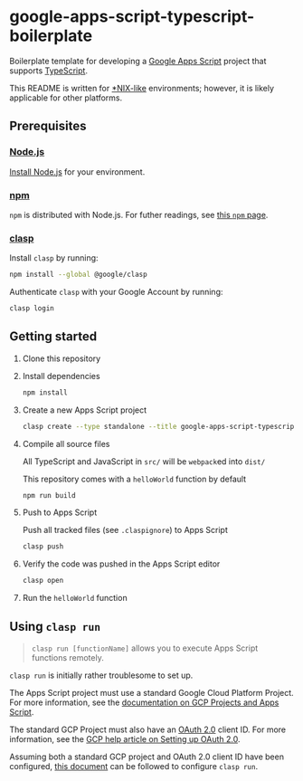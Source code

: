 # google-apps-script-typescript-boilerplate

Boilerplate template for developing a [Google Apps Script](https://script.google.com/) project that supports [TypeScript](https://www.typescriptlang.org/).

This README is written for [*NIX-like](https://en.wikipedia.org/wiki/Unix) environments; however, it is likely applicable for other platforms.

## Prerequisites

### [Node.js](https://nodejs.org/)

[Install Node.js](https://nodejs.org/en/download/) for your environment.

### [npm](https://www.npmjs.com/)

`npm` is distributed with Node.js. For futher readings, see [this `npm` page](https://www.npmjs.com/get-npm).

### [clasp](https://github.com/google/clasp)

Install `clasp` by running:

``` sh
npm install --global @google/clasp
```

Authenticate `clasp` with your Google Account by running:

``` sh
clasp login
```

## Getting started

1. Clone this repository
2. Install dependencies

    ``` sh
    npm install
    ```

3. Create a new Apps Script project

    ``` sh
    clasp create --type standalone --title google-apps-script-typescript-boilerplate
    ```

4. Compile all source files

    All TypeScript and JavaScript in `src/` will be `webpack`ed into `dist/`

    This repository comes with a `helloWorld` function by default

    ``` sh
    npm run build
    ```

5. Push to Apps Script

    Push all tracked files (see `.claspignore`) to Apps Script

    ``` sh
    clasp push
    ```

6. Verify the code was pushed in the Apps Script editor

    ``` sh
    clasp open
    ```

7. Run the `helloWorld` function

## Using `clasp run`

> `clasp run [functionName]` allows you to execute Apps Script functions remotely.

`clasp run` is initially rather troublesome to set up.

The Apps Script project must use a standard Google Cloud Platform Project. For more information, see the [documentation on GCP Projects and Apps Script](https://developers.google.com/apps-script/guides/cloud-platform-projects).

The standard GCP Project must also have an [OAuth 2.0](https://oauth.net/2/) client ID. For more information, see the [GCP help article on Setting up OAuth 2.0](https://support.google.com/cloud/answer/6158849).

Assuming both a standard GCP project and OAuth 2.0 client ID have been configured, [this document](https://github.com/google/clasp/blob/master/docs/run.md) can be followed to configure `clasp run`.

